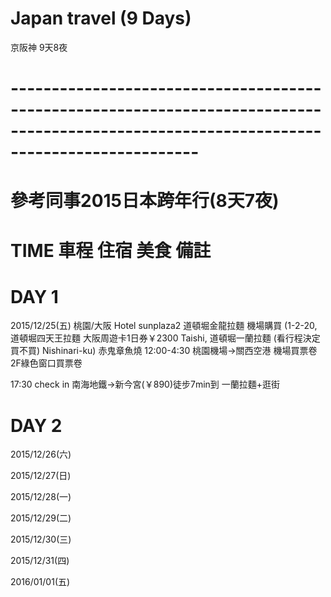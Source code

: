 # Japan travel (9 Days)
京阪神 9天8夜

# -----------------------------------------------------------------------------------------------------------------------------------------
# 參考同事2015日本跨年行(8天7夜)

# TIME                         車程                         住宿                         美食                       備註                     

# DAY 1
2015/12/25(五)    桃園/大阪                                 Hotel sunplaza2              道頓堀金龍拉麵              機場購買
                                                           (1-2-20,                     道頓堀四天王拉麵            大阪周遊卡1日券￥2300
                                                           Taishi,                      道頓堀一蘭拉麵              (看行程決定買不買)
                                                           Nishinari-ku)                赤鬼章魚燒
12:00-4:30        桃園機場->關西空港
                  機場買票卷 2F綠色窗口買票卷

17:30             check in 南海地鐵->新今宮(￥890)徒步7min到
                  一蘭拉麵+逛街



# DAY 2
2015/12/26(六)    	

2015/12/27(日)

2015/12/28(一)

2015/12/29(二)

2015/12/30(三)

2015/12/31(四)

2016/01/01(五)


